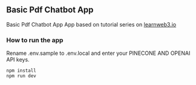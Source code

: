 ## Basic Pdf Chatbot App

Basic Pdf Chatbot App App based on tutorial series on [learnweb3.io](https://learnweb3.io/?invite-code=BYNj4wQS)

### How to run the app
Rename .env.sample to .env.local and enter your PINECONE AND OPENAI API keys.
```
npm install
npm run dev
```
